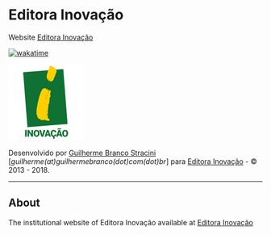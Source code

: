 # Editora Inovação

Website [Editora Inovação](https://www.editorainovacao.com.br)

[![wakatime](https://wakatime.com/badge/github/InovacaoMediaBrasil/EditoraInovacao.svg)](https://wakatime.com/badge/github/InovacaoMediaBrasil/EditoraInovacao)

![EditoraInovacao](logo.png)

Desenvolvido por [Guilherme Branco Stracini](https://www.guilhermebranco.com.br) [*guilherme(at)guilhermebranco(dot)com(dot)br*] para [Editora Inovação](https://www.editorainovacao.com.br) - © 2013 - 2018. 

---

## About

The institutional website of Editora Inovação available at [Editora Inovação](https://www.editorainovacao.com.br)
